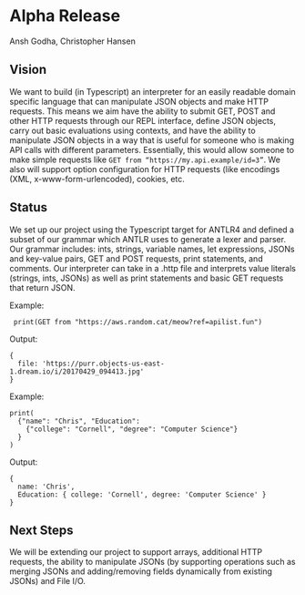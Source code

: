 # Alpha Release

Ansh Godha, Christopher Hansen

## Vision

We want to build (in Typescript) an interpreter for an easily readable domain specific language that can manipulate JSON objects and make HTTP requests. This means we aim have the ability to submit GET, POST and other HTTP requests through our REPL interface, define JSON objects, carry out basic evaluations using contexts, and have the ability to manipulate JSON objects in a way that is useful for someone who is making API calls with different parameters. Essentially, this would allow someone to make simple requests like ` GET from “https://my.api.example/id=3” `. We also will support option configuration for HTTP requests (like encodings (XML, x-www-form-urlencoded), cookies, etc.

## Status

We set up our project using the Typescript target for ANTLR4 and defined a subset of our grammar which ANTLR uses to generate a lexer and parser. Our grammar includes: ints, strings, variable names, let expressions, JSONs and key-value pairs, GET and POST requests, print statements, and comments. Our interpreter can take in a .http file and interprets value literals (strings, ints, JSONs) as well as print statements and basic GET requests that return JSON.

Example:

```[javscript]
 print(GET from "https://aws.random.cat/meow?ref=apilist.fun")
```

Output:

```[javscript]
{
  file: 'https://purr.objects-us-east-1.dream.io/i/20170429_094413.jpg'
}
```

Example:

```[javascript]
print(
  {"name": "Chris", "Education":
    {"college": "Cornell", "degree": "Computer Science"}
  }
)
```

Output:

```[javascript]
{
  name: 'Chris',
  Education: { college: 'Cornell', degree: 'Computer Science' }
}
```

## Next Steps

We will be extending our project to support arrays, additional HTTP requests, the ability to manipulate JSONs (by supporting operations such as merging JSONs and adding/removing fields dynamically from existing JSONs) and File I/O.

